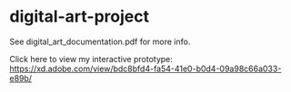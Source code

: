 # digital-art-project

See digital_art_documentation.pdf for more info.

Click here to view my interactive prototype: https://xd.adobe.com/view/bdc8bfd4-fa54-41e0-b0d4-09a98c66a033-e89b/
